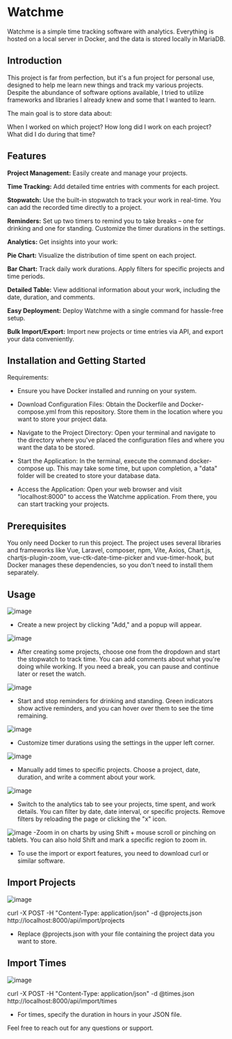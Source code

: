 <h1>Watchme</h1>
Watchme is a simple time tracking software with analytics. Everything is hosted on a local server in Docker, and the data is stored locally in MariaDB.

<h2>Introduction</h2>
This project is far from perfection, but it's a fun project for personal use, designed to help me learn new things and track my various projects. Despite the abundance of software options available, I tried to utilize frameworks and libraries I already knew and some that I wanted to learn.

The main goal is to store data about:

When I worked on which project?
How long did I work on each project?
What did I do during that time?


<h2>Features</h2>
<b>Project Management:</b> Easily create and manage your projects. <br>

<b>Time Tracking:</b> Add detailed time entries with comments for each project. <br>

<b>Stopwatch:</b> Use the built-in stopwatch to track your work in real-time. You can add the recorded time directly to a project. <br>

<b>Reminders:</b> Set up two timers to remind you to take breaks – one for drinking and one for standing. Customize the timer durations in the settings. <br>

<b>Analytics:</b> Get insights into your work: <br>

<b>Pie Chart:</b> Visualize the distribution of time spent on each project. <br>

<b>Bar Chart:</b> Track daily work durations. Apply filters for specific projects and time periods. <br>

<b>Detailed Table:</b> View additional information about your work, including the date, duration, and comments. <br>

<b>Easy Deployment:</b> Deploy Watchme with a single command for hassle-free setup. <br>

<b>Bulk Import/Export:</b> Import new projects or time entries via API, and export your data conveniently. <br>

<h2>Installation and Getting Started</h2>
Requirements:

- Ensure you have Docker installed and running on your system.

- Download Configuration Files: Obtain the Dockerfile and Docker-compose.yml from this repository. Store them in the location where you want to store your project data.

- Navigate to the Project Directory: Open your terminal and navigate to the directory where you've placed the configuration files and where you want the data to be stored.

- Start the Application: In the terminal, execute the command docker-compose up. This may take some time, but upon completion, a "data" folder will be created to store your database data.

- Access the Application: Open your web browser and visit "localhost:8000" to access the Watchme application. From there, you can start tracking your projects.


<h2>Prerequisites</h2>
You only need Docker to run this project. The project uses several libraries and frameworks like Vue, Laravel, composer, npm, Vite, Axios, Chart.js, chartjs-plugin-zoom, vue-ctk-date-time-picker 
and vue-timer-hook, but Docker manages these dependencies, so you don't need to install them separately.

<h2>Usage</h2>

![image](https://github.com/DeadMuffin/watchme/assets/114155136/c10b4175-9773-4b07-bf85-860a52f0fa2f)

- Create a new project by clicking "Add," and a popup will appear.

![image](https://github.com/DeadMuffin/watchme/assets/114155136/aab36067-2d10-4b39-8362-4302769b24bd)

- After creating some projects, choose one from the dropdown and start the stopwatch to track time.
You can add comments about what you're doing while working. If you need a break, you can pause and continue later or reset the watch.

![image](https://github.com/DeadMuffin/watchme/assets/114155136/537d8c4f-a14e-4c0b-94f7-b16c2eaac130)

- Start and stop reminders for drinking and standing. Green indicators show active reminders, and you can hover over them to see the time remaining.

![image](https://github.com/DeadMuffin/watchme/assets/114155136/5139eca3-e5a0-49e5-af04-9ab82b656477)

- Customize timer durations using the settings in the upper left corner.

![image](https://github.com/DeadMuffin/watchme/assets/114155136/67ee91a1-e454-4c60-95e0-a6508441142c)

- Manually add times to specific projects. Choose a project, date, duration, and write a comment about your work.

![image](https://github.com/DeadMuffin/watchme/assets/114155136/56bb7680-0eab-4924-8999-98696c4460b6)

- Switch to the analytics tab to see your projects, time spent, and work details. You can filter by date, date interval, or specific projects.
Remove filters by reloading the page or clicking the "x" icon.

![image](https://github.com/DeadMuffin/watchme/assets/114155136/0eb94fef-ee4c-4616-b64d-895ae894c998)
-Zoom in on charts by using Shift + mouse scroll or pinching on tablets. You can also hold Shift and mark a specific region to zoom in.


- To use the import or export features, you need to download curl or similar software.
  
<h2> Import Projects </h2>

![image](https://github.com/DeadMuffin/watchme/assets/114155136/954bf690-e01b-47d2-b27a-a90c4858aa43)

curl -X POST -H "Content-Type: application/json" -d @projects.json http://localhost:8000/api/import/projects

- Replace @projects.json with your file containing the project data you want to store.

<h2>Import Times</h2>

![image](https://github.com/DeadMuffin/watchme/assets/114155136/060cc918-3e62-457a-ad0a-0e7f94b6515e)

curl -X POST -H "Content-Type: application/json" -d @times.json http://localhost:8000/api/import/times

- For times, specify the duration in hours in your JSON file.

Feel free to reach out for any questions or support.
